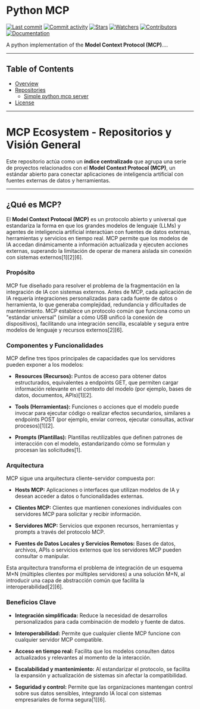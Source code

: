 # Python MCP

[![Last commit](https://img.shields.io/github/last-commit/rb58853/python-mcp.svg?style=flat)](https://github.com/rb58853/python-mcp/commits)
[![Commit activity](https://img.shields.io/github/commit-activity/m/rb58853/python-mcp)](https://github.com/rb58853/python-mcp/commits)
[![Stars](https://img.shields.io/github/stars/rb58853/python-mcp?style=flat&logo=github)](https://github.com/rb58853/python-mcp/stargazers)
[![Watchers](https://img.shields.io/github/watchers/rb58853/python-mcp?style=flat&logo=github)](https://github.com/rb58853/python-mcp)
[![Contributors](https://img.shields.io/github/contributors/rb58853/python-mcp)](https://github.com/rb58853/python-mcp/graphs/contributors)
[![Documentation](https://img.shields.io/badge/docs-modelcontextprotocol.io-blue.svg)](https://modelcontextprotocol.io)

</div>

A python implementation of the **Model Context Protocol (MCP)**....

---

## Table of Contents

* [Overview](#overview)
* [Repositories](#repositories)
  * [Simple python mcp server](#simple-python-mcp-server)
* [License](#license)

---

# MCP Ecosystem - Repositorios y Visión General

Este repositorio actúa como un **índice centralizado** que agrupa una serie de proyectos relacionados con el **Model Context Protocol (MCP)**, un estándar abierto para conectar aplicaciones de inteligencia artificial con fuentes externas de datos y herramientas.

---
## ¿Qué es MCP?

El **Model Context Protocol (MCP)** es un protocolo abierto y universal que estandariza la forma en que los grandes modelos de lenguaje (LLMs) y agentes de inteligencia artificial interactúan con fuentes de datos externas, herramientas y servicios en tiempo real. MCP permite que los modelos de IA accedan dinámicamente a información actualizada y ejecuten acciones externas, superando la limitación de operar de manera aislada sin conexión con sistemas externos[1][2][6].

### Propósito

MCP fue diseñado para resolver el problema de la fragmentación en la integración de IA con sistemas externos. Antes de MCP, cada aplicación de IA requería integraciones personalizadas para cada fuente de datos o herramienta, lo que generaba complejidad, redundancia y dificultades de mantenimiento. MCP establece un protocolo común que funciona como un "estándar universal" (similar a cómo USB unificó la conexión de dispositivos), facilitando una integración sencilla, escalable y segura entre modelos de lenguaje y recursos externos[2][6].

### Componentes y Funcionalidades

MCP define tres tipos principales de capacidades que los servidores pueden exponer a los modelos:

- **Resources (Recursos):** Puntos de acceso para obtener datos estructurados, equivalentes a endpoints GET, que permiten cargar información relevante en el contexto del modelo (por ejemplo, bases de datos, documentos, APIs)[1][2].

- **Tools (Herramientas):** Funciones o acciones que el modelo puede invocar para ejecutar código o realizar efectos secundarios, similares a endpoints POST (por ejemplo, enviar correos, ejecutar consultas, activar procesos)[1][2].

- **Prompts (Plantillas):** Plantillas reutilizables que definen patrones de interacción con el modelo, estandarizando cómo se formulan y procesan las solicitudes[1].

### Arquitectura

MCP sigue una arquitectura cliente-servidor compuesta por:

- **Hosts MCP:** Aplicaciones o interfaces que utilizan modelos de IA y desean acceder a datos o funcionalidades externas.

- **Clientes MCP:** Clientes que mantienen conexiones individuales con servidores MCP para solicitar y recibir información.

- **Servidores MCP:** Servicios que exponen recursos, herramientas y prompts a través del protocolo MCP.

- **Fuentes de Datos Locales y Servicios Remotos:** Bases de datos, archivos, APIs o servicios externos que los servidores MCP pueden consultar o manipular.

Esta arquitectura transforma el problema de integración de un esquema M×N (múltiples clientes por múltiples servidores) a una solución M+N, al introducir una capa de abstracción común que facilita la interoperabilidad[2][6].

### Beneficios Clave

- **Integración simplificada:** Reduce la necesidad de desarrollos personalizados para cada combinación de modelo y fuente de datos.

- **Interoperabilidad:** Permite que cualquier cliente MCP funcione con cualquier servidor MCP compatible.

- **Acceso en tiempo real:** Facilita que los modelos consulten datos actualizados y relevantes al momento de la interacción.

- **Escalabilidad y mantenimiento:** Al estandarizar el protocolo, se facilita la expansión y actualización de sistemas sin afectar la compatibilidad.

- **Seguridad y control:** Permite que las organizaciones mantengan control sobre sus datos sensibles, integrando IA local con sistemas empresariales de forma segura[1][6].
